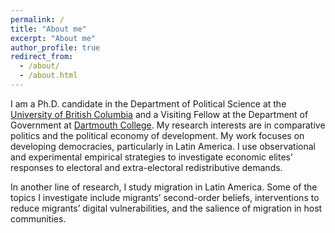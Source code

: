 ```yaml
---
permalink: /
title: "About me"
excerpt: "About me"
author_profile: true
redirect_from: 
  - /about/
  - /about.html
---
```


I am a Ph.D. candidate in the Department of Political Science at the [University of British Columbia](https://politics.ubc.ca/graduate/) and a Visiting Fellow at the Department of Government at [Dartmouth College](https://govt.dartmouth.edu/). My research interests are in comparative politics and the political economy of development. My work focuses on developing democracies, particularly in Latin America. I use observational and experimental empirical strategies to investigate economic elites’ responses to electoral and extra-electoral redistributive demands.

In another line of research, I study migration in Latin America. Some of the topics I investigate include migrants’ second-order beliefs, interventions to reduce migrants’ digital vulnerabilities, and the salience of migration in host communities. 

<!-- I am an affiliated researcher at the [Centro Latam Digital](https://centrolatam.digital/).-->


